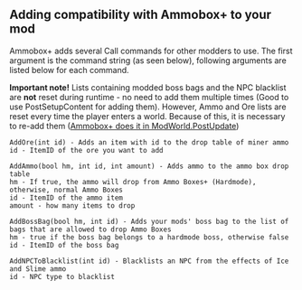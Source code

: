 ## Adding compatibility with Ammobox+ to your mod
Ammobox+ adds several Call commands for other modders to use. The first argument is the command string (as seen below), following arguments are listed below for each command.

**Important note!** Lists containing modded boss bags and the NPC blacklist are **not** reset during runtime - no need to add them multiple times (Good to use PostSetupContent for adding them).
However, Ammo and Ore lists are reset every time the player enters a world. Because of this, it is necessary to re-add them ([Ammobox+ does it in ModWorld.PostUpdate](https://github.com/Muzuwi/AmmoboxPlus/blob/master/AmmoboxWorld.cs#L23))

	AddOre(int id) - Adds an item with id to the drop table of miner ammo
	id - ItemID of the ore you want to add

	AddAmmo(bool hm, int id, int amount) - Adds ammo to the ammo box drop table
	hm - If true, the ammo will drop from Ammo Boxes+ (Hardmode), otherwise, normal Ammo Boxes
	id - ItemID of the ammo item
	amount - how many items to drop

	AddBossBag(bool hm, int id) - Adds your mods' boss bag to the list of bags that are allowed to drop Ammo Boxes
	hm - true if the boss bag belongs to a hardmode boss, otherwise false
	id - ItemID of the boss bag

	AddNPCToBlacklist(int id) - Blacklists an NPC from the effects of Ice and Slime ammo
	id - NPC type to blacklist
	
